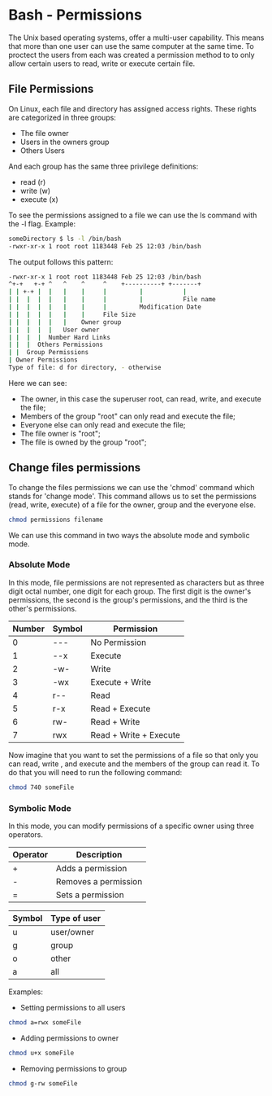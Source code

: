 # Bash - Permissions

The Unix based operating systems, offer a multi-user capability. This means that more than one user can use the same computer at the same time. To proctect the users from each was created a permission method to to only allow certain users to read, write or execute certain file.

## File Permissions

On Linux, each file and directory has assigned access rights. These rights are categorized in three groups:

- The file owner
- Users in the owners group
- Others Users

And each group has the same three privilege definitions:

- read (r)
- write (w)
- execute (x)

To see the permissions assigned to a file we can use the ls command with the -l flag. Example:

```bash
someDirectory $ ls -l /bin/bash
-rwxr-xr-x 1 root root 1183448 Feb 25 12:03 /bin/bash
```

The output follows this pattern:
```bash
-rwxr-xr-x 1 root root 1183448 Feb 25 12:03 /bin/bash
^+-+   +-+ ^   ^    ^     ^    +----------+ +-------+
| | +-+ |  |   |    |     |         |           |
| |  |  |  |   |    |     |         |           File name
| |  |  |  |   |    |     |         Modification Date
| |  |  |  |   |    |     File Size
| |  |  |  |   |    Owner group
| |  |  |  |   User owner
| |  |  |  Number Hard Links
| |  |  Others Permissions     
| |  Group Permissions  
| Owner Permissions
Type of file: d for directory, - otherwise
```
Here we can see:

* The owner, in this case the superuser root, can read, write, and execute the file;
* Members of the group "root" can only read and execute the file;
* Everyone else can only read and execute the file;
* The file owner is "root";
* The file is owned by the group "root";


## Change files permissions

To change the files permissions we can use the 'chmod' command which stands for 'change mode'. This command allows us to set the permissions (read, write, execute) of a file for the owner, group and the everyone else.

```bash
chmod permissions filename
```

We can use this command in two ways the absolute mode and symbolic mode.

### Absolute Mode

In this mode, file permissions are not represented as characters but as three digit octal number, one digit for each group. The first digit is the owner's permissions, the second is the group's permissions, and the third is the other's permissions. 


| Number | Symbol | Permission |
| ------ | ------ | ---------- |
| 0 |	--- | 	No Permission |
| 1 | --x | Execute |
| 2 | -w- | Write |
| 3 | -wx | Execute + Write |
| 4 | r-- | Read |
| 5 | r-x | Read + Execute |
| 6 | rw- | Read + Write	 |
| 7 | rwx | Read + Write + Execute |

Now imagine that you want to set the permissions of a file so that only you can read, write , and execute and the members of the group can read it. To do that you will need to run the following command:

```bash
chmod 740 someFile
```

### Symbolic Mode

In this mode, you can modify permissions of a specific owner using three operators.

| Operator | Description |
| -------- | ----------- |
| + | Adds a permission |
| - | Removes a permission |
| = | Sets a permission |

| Symbol | Type of user |
| -----| --------- |
| u | user/owner |
| g | group |
| o | other |
| a | all |

Examples:

* Setting permissions to all users

```bash
chmod a=rwx someFile
```
* Adding permissions to owner

```bash
chmod u+x someFile
```
* Removing permissions to group

```bash
chmod g-rw someFile
```